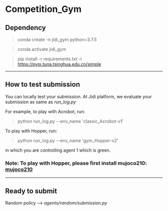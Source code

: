 # Competition_Gym


## Dependency

>conda create -n jidi_gym python=3.7.5

>conda activate jidi_gym

>pip install -r requirements.txt -i https://pypi.tuna.tsinghua.edu.cn/simple

---

## How to test submission

You can locally test your submission. At Jidi platform, we evaluate your submission as same as *run_log.py*

For example, to play with Acrobot, run:

>python run_log.py --env_name 'classic_Acrobot-v1'

To play with Hopper, run:

>python run_log.py --env_name 'gym_Hopper-v2'

in which you are controlling agent 1 which is green.

### Note: To play with Hopper, please first install mujoco210: [mujoco210](https://github.com/deepmind/mujoco/releases/tag/2.1.0)

---

## Ready to submit

Random policy --> *agents/random/submission.py*